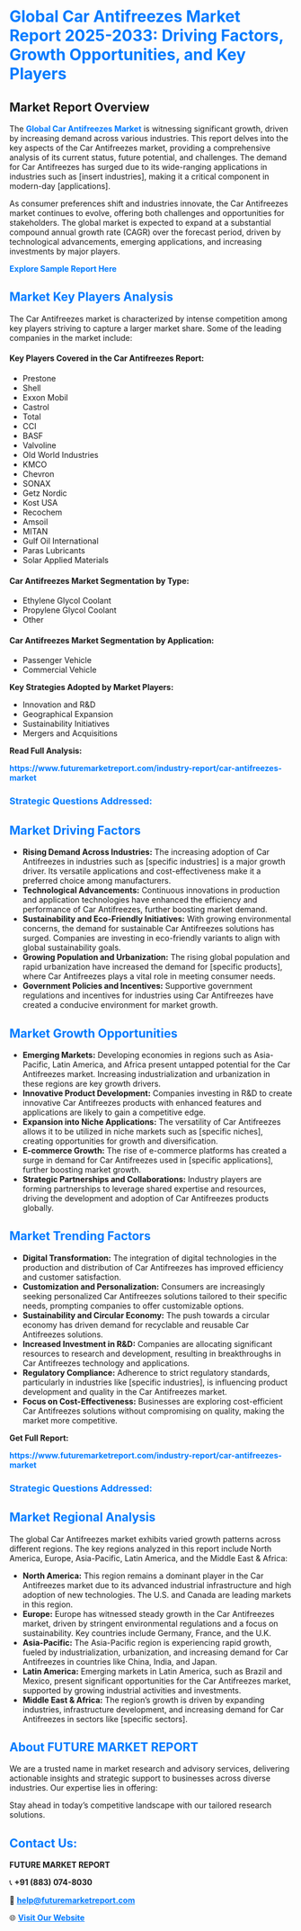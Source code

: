 <h1 style="color: #007BFF;">Global Car Antifreezes Market Report 2025-2033: Driving Factors, Growth Opportunities, and Key Players</h1>

<section id="overview">
<h2>Market Report Overview</h2>
<p>The <a href="https://www.futuremarketreport.com/industry-report/car-antifreezes-market" style="color: #007BFF; text-decoration: none;"><strong>Global Car Antifreezes Market</strong></a> is witnessing significant growth, driven by increasing demand across various industries. This report delves into the key aspects of the Car Antifreezes market, providing a comprehensive analysis of its current status, future potential, and challenges. The demand for Car Antifreezes has surged due to its wide-ranging applications in industries such as [insert industries], making it a critical component in modern-day [applications].</p>
<p>As consumer preferences shift and industries innovate, the Car Antifreezes market continues to evolve, offering both challenges and opportunities for stakeholders. The global market is expected to expand at a substantial compound annual growth rate (CAGR) over the forecast period, driven by technological advancements, emerging applications, and increasing investments by major players.</p>
</section>

<section id="overview">
<p><a href="https://www.futuremarketreport.com/request-sample/reportId=41293" style="color: #007BFF; text-decoration: none;"><strong>Explore Sample Report Here</strong></a></p>
</section>

<section id="key-players">
<h2 style="color: #007BFF;">Market Key Players Analysis</h2>
<p>The Car Antifreezes market is characterized by intense competition among key players striving to capture a larger market share. Some of the leading companies in the market include:</p>
<h4>Key Players Covered in the Car Antifreezes Report:</h4>
<ul><li>Prestone</li><li>Shell</li><li>Exxon Mobil</li><li>Castrol</li><li>Total</li><li>CCI</li><li>BASF</li><li>Valvoline</li><li>Old World Industries</li><li>KMCO</li><li>Chevron</li><li>SONAX</li><li>Getz Nordic</li><li>Kost USA</li><li>Recochem</li><li>Amsoil</li><li>MITAN</li><li>Gulf Oil International</li><li>Paras Lubricants</li><li>Solar Applied Materials</li></ul>
<h4>Car Antifreezes Market Segmentation by Type:</h4>
<ul><li>Ethylene Glycol Coolant</li><li>Propylene Glycol Coolant</li><li>Other</li></ul>

<h4>Car Antifreezes Market Segmentation by Application:</h4>
<ul><li>Passenger Vehicle</li><li>Commercial Vehicle</li></ul>
<p><strong>Key Strategies Adopted by Market Players:</strong></p>
<ul>
<li>Innovation and R&D</li>
<li>Geographical Expansion</li>
<li>Sustainability Initiatives</li>
<li>Mergers and Acquisitions</li>
</ul>
</section>

<section>
<p><strong>Read Full Analysis: </strong></p><a href="https://www.futuremarketreport.com/industry-report/car-antifreezes-market" style="color: #007BFF; text-decoration: none;"><strong>https://www.futuremarketreport.com/industry-report/car-antifreezes-market</strong></a>
<h3 style="color: #007BFF;">Strategic Questions Addressed:</h3>
</section>

<section id="driving-factors">
<h2 style="color: #007BFF;">Market Driving Factors</h2>
<ul>
<li><strong>Rising Demand Across Industries:</strong> The increasing adoption of Car Antifreezes in industries such as [specific industries] is a major growth driver. Its versatile applications and cost-effectiveness make it a preferred choice among manufacturers.</li>
<li><strong>Technological Advancements:</strong> Continuous innovations in production and application technologies have enhanced the efficiency and performance of Car Antifreezes, further boosting market demand.</li>
<li><strong>Sustainability and Eco-Friendly Initiatives:</strong> With growing environmental concerns, the demand for sustainable Car Antifreezes solutions has surged. Companies are investing in eco-friendly variants to align with global sustainability goals.</li>
<li><strong>Growing Population and Urbanization:</strong> The rising global population and rapid urbanization have increased the demand for [specific products], where Car Antifreezes plays a vital role in meeting consumer needs.</li>
<li><strong>Government Policies and Incentives:</strong> Supportive government regulations and incentives for industries using Car Antifreezes have created a conducive environment for market growth.</li>
</ul>
</section>

<section id="growth-opportunities">
<h2 style="color: #007BFF;">Market Growth Opportunities</h2>
<ul>
<li><strong>Emerging Markets:</strong> Developing economies in regions such as Asia-Pacific, Latin America, and Africa present untapped potential for the Car Antifreezes market. Increasing industrialization and urbanization in these regions are key growth drivers.</li>
<li><strong>Innovative Product Development:</strong> Companies investing in R&D to create innovative Car Antifreezes products with enhanced features and applications are likely to gain a competitive edge.</li>
<li><strong>Expansion into Niche Applications:</strong> The versatility of Car Antifreezes allows it to be utilized in niche markets such as [specific niches], creating opportunities for growth and diversification.</li>
<li><strong>E-commerce Growth:</strong> The rise of e-commerce platforms has created a surge in demand for Car Antifreezes used in [specific applications], further boosting market growth.</li>
<li><strong>Strategic Partnerships and Collaborations:</strong> Industry players are forming partnerships to leverage shared expertise and resources, driving the development and adoption of Car Antifreezes products globally.</li>
</ul>
</section>

<section id="trending-factors">
<h2 style="color: #007BFF;">Market Trending Factors</h2>
<ul>
<li><strong>Digital Transformation:</strong> The integration of digital technologies in the production and distribution of Car Antifreezes has improved efficiency and customer satisfaction.</li>
<li><strong>Customization and Personalization:</strong> Consumers are increasingly seeking personalized Car Antifreezes solutions tailored to their specific needs, prompting companies to offer customizable options.</li>
<li><strong>Sustainability and Circular Economy:</strong> The push towards a circular economy has driven demand for recyclable and reusable Car Antifreezes solutions.</li>
<li><strong>Increased Investment in R&D:</strong> Companies are allocating significant resources to research and development, resulting in breakthroughs in Car Antifreezes technology and applications.</li>
<li><strong>Regulatory Compliance:</strong> Adherence to strict regulatory standards, particularly in industries like [specific industries], is influencing product development and quality in the Car Antifreezes market.</li>
<li><strong>Focus on Cost-Effectiveness:</strong> Businesses are exploring cost-efficient Car Antifreezes solutions without compromising on quality, making the market more competitive.</li>
</ul>
</section>

<section>
<p><strong>Get Full Report: </strong></p><a href="https://www.futuremarketreport.com/industry-report/car-antifreezes-market" style="color: #007BFF; text-decoration: none;"><strong>https://www.futuremarketreport.com/industry-report/car-antifreezes-market</strong></a>
<h3 style="color: #007BFF;">Strategic Questions Addressed:</h3>
</section>


<section id="regional-analysis">
<h2 style="color: #007BFF;">Market Regional Analysis</h2>
<p>The global Car Antifreezes market exhibits varied growth patterns across different regions. The key regions analyzed in this report include North America, Europe, Asia-Pacific, Latin America, and the Middle East & Africa:</p>
<ul>
<li><strong>North America:</strong> This region remains a dominant player in the Car Antifreezes market due to its advanced industrial infrastructure and high adoption of new technologies. The U.S. and Canada are leading markets in this region.</li>
<li><strong>Europe:</strong> Europe has witnessed steady growth in the Car Antifreezes market, driven by stringent environmental regulations and a focus on sustainability. Key countries include Germany, France, and the U.K.</li>
<li><strong>Asia-Pacific:</strong> The Asia-Pacific region is experiencing rapid growth, fueled by industrialization, urbanization, and increasing demand for Car Antifreezes in countries like China, India, and Japan.</li>
<li><strong>Latin America:</strong> Emerging markets in Latin America, such as Brazil and Mexico, present significant opportunities for the Car Antifreezes market, supported by growing industrial activities and investments.</li>
<li><strong>Middle East & Africa:</strong> The region’s growth is driven by expanding industries, infrastructure development, and increasing demand for Car Antifreezes in sectors like [specific sectors].</li>
</ul>
</section>

<footer>
<h2 style="color: #007BFF;">About FUTURE MARKET REPORT</h2>
<p>We are a trusted name in market research and advisory services, delivering actionable insights and strategic support to businesses across diverse industries. Our expertise lies in offering:</p>

<p>Stay ahead in today’s competitive landscape with our tailored research solutions.</p>

<h2 style="color: #007BFF;">Contact Us:</h2>
<p><strong>FUTURE MARKET REPORT</strong></p>
<p>📞 <strong>+91 (883) 074-8030</strong></p>
<p>📧 <strong><a href="mailto:help@futuremarketreport.com" style="color: #007BFF;">help@futuremarketreport.com</a></strong></p>
<p>🌐 <strong><a href="https://www.futuremarketreport.com/" style="color: #007BFF;">Visit Our Website</a></strong></p>
</footer>